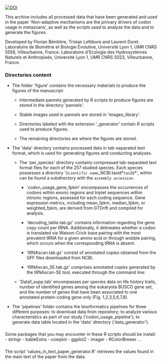 [![DOI](https://zenodo.org/)](https://zenodo.org/)

This archive includes all processed data that have been generated and used in the paper 'Non-adaptive mechanisms are the primary drivers of codon usage in metazoans', as well as the scripts used to analyze the data and to generate the figures.

Developed by Florian Bénitière, Tristan Lefébure and Laurent Duret.
Laboratoire de Biométrie et Biologie Évolutive, Université Lyon 1, UMR CNRS 5558, Villeurbanne, France.
Laboratoire d'Ecologie des Hydrosystèmes Naturels et Anthropisés, Université Lyon 1, UMR CNRS 5023, Villeurbanne, France.

### Directories content

-   The folder 'figure' contains the necessary materials to produce the figures of the manuscript:

    -   Intermediate pannels generated by R scripts to produce figures are stored in the directory 'pannels'.

    -   Stable images used in pannels are stored in 'images_library'.

    -   Directories labeled with the extension '\_generator' contain R scripts used to produce figures.

    -   The remaining directories are where the figures are stored.

-   The 'data' directory contains processed data in tab-separated text format, which is used for generating figures and conducting analyses.

    -   The 'per_species' directory contains compressed tab-separated text format files for each of the 257 studied species. Each species possesses a directory '*`Scientific name`*\_NCBI.taxid*`taxID`*', within can be found a subdirectory with the *`assembly accession`*.

        -   'codon_usage_gene_fpkm' encompasses the occurrences of codons within exonic regions and triplet sequences within intronic regions, assessed for each coding sequence. Gene expression metrics, including mean_fpkm, median_fpkm, or weighted_fpkm, are derived from GTDrift and compiled for analysis.

        -   'decoding_table.tab.gz' contains information regarding the gene copy count per tRNA. Additionally, it delineates whether a codon is translated via Watson-Crick base pairing with the most prevalent tRNA for a given amino acid or through wobble pairing, which occurs when the corresponding tRNA is absent.

        -   'tRNAscan.tab.gz' consist of annotated copies obtained from the GFF files downloaded from NCBI.

        -   'tRNAscan_SE.tab.gz' comprises annotated copies generated by the tRNAscan-SE tool, executed through the command line:
        
        

    -   'Data1_supp.tab' encompasses per species data on life history traits, number of identified genes among the eukaryota BUSCO gene set, and the number of genes that have been associated to one annotated protein-coding gene only (Fig. 1,2,3,5,6,7,8).

-   The 'pipelines' folder contains the bionformatics pipelines for three different purposes: to download data from repository; to analyze various characteristics as part of our study ('codon_usage_pipeline'); to generate data table located in the 'data' directory ('data_generator').

### 

Some packages that you may encounter in these R scripts should be install: - stringr - kableExtra - cowplot - ggplot2 - imager - RColorBrewer ...

### 

The script 'values_in_text_paper_generator.R' retrieves the values found in the main text of the paper from the data.
